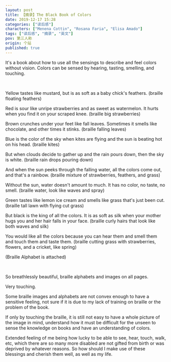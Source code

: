 ```yaml
---
layout: post
title: 【摘录】The Black Book of Colors
date: 2019-12-17 15:28
categories: ["读后感"]
characters: ["Menena Cottin", "Rosana Faria", "Elisa Amado"]
tags: ["读后感", "摘录", "英文"]
pov: 第三人称
origin: 个站
published: true
---
```


It's a book about how to use all the sensings to describe and feel colors without vision. Colors can be sensed by hearing, tasting, smelling, and touching.

<br>

Yellow tastes like mustard, but is as soft as a baby chick's feathers. (braille floating feathers)

Red is sour like unripe strawberries and as sweet as watermelon. It hurts when you find it on your scraped knee. (braille big strawberries)

Brown crunches under your feet like fall leaves. Sometimes it smells like chocolate, and other times it stinks. (braille falling leaves)

Blue is the color of the sky when kites are flying and the sun is beating hot on his head. (braille kites)

But when clouds decide to gather up and the rain pours down, then the sky is white. (braille rain drops pouring down)

And when the sun peeks through the falling water, all the colors come out, and that's a rainbow. (braille mixture of strawberries, feathers, and grass)

Without the sun, water doesn't amount to much. It has no color, no taste, no smell. (braille water, look like waves and spray)

Green tastes like lemon ice cream and smells like grass that's just been cut. (braille tall lawn with flying cut grass)

But black is the king of all the colors. It is as soft as silk when your mother hugs you and her hair falls in your face. (braille curly hairs that look like both waves and silk)

You would like all the colors because you can hear them and smell them and touch them and taste them. (braille cutting grass with strawberries, flowers, and a cricket, like spring)

(Braille Alphabet is attached)

<br>

So breathlessly beautiful, braille alphabets and images on all pages.

Very touching.

Some braille images and alphabets are not convex enough to have a sensitive feeling, not sure if it is due to my lack of training on braille or the problem of the book.

If only by touching the braille, it is still not easy to have a whole picture of the image in mind, understand how it must be difficult for the unseen to sense the knowledge on books and have an understanding of colors.

Extended feeling of me being how lucky to be able to see, hear, touch, walk, etc, which there are so many more disabled are not gifted from birth or was deprived by whatever reasons. So how should I make use of these blessings and cherish them well, as well as my life.
